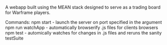 A webapp built using the MEAN stack designed to serve as a trading board for
Warframe players.   

Commands:
npm start <port> - launch the server on port specified in the <port> argument   
npm run watchApp - automatically browserify .js files for clients browsers    
npm test - automically watches for changes in .js files and reruns the sanity testSuite

